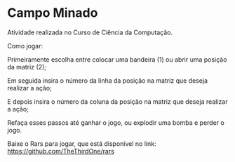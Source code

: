 # Campo Minado

Atividade realizada no Curso de Ciência da Computação.


Como jogar: 
  
  Primeiramente escolha entre colocar uma bandeira (1) ou abrir uma posição da matriz (2);
  
  Em seguida insira o número da linha da posição na matriz que deseja realizar a ação; 
  
  E depois insira o número da coluna da posição na matriz que deseja realizar a ação;
  
  Refaça esses passos até ganhar o jogo, ou explodir uma bomba e perder o jogo.
  


Baixe o Rars para jogar, que está disponível no link: https://github.com/TheThirdOne/rars
